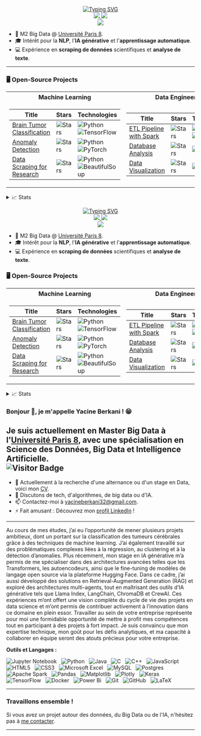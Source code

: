 <p align="center">
<a href="https://github.com/YacineBerkani">
    <img src="https://readme-typing-svg.demolab.com?font=Georgia&size=18&duration=2000&pause=100&multiline=true&width=500&height=80&lines=Yacine+Berkani;M2+Big+Data+%7C+Research+%7C+Software+Engineer;NLP+%7C+Machine+Learning+%7C+AI+Research" alt="Typing SVG" />
</a>
<br/>

<a href="[https://www.linkedin.com/in/yacine-berkani](https://www.linkedin.com/in/yacine-berkani-a66189244/)">
    <img src="https://img.shields.io/badge/-Linkedin-blue?style=flat-square&logo=linkedin">
</a>
<a href="mailto:yacineberkani32@gmail.com">
    <img src="https://img.shields.io/badge/-Email-red?style=flat-square&logo=gmail&logoColor=white">
</a>

<br/> 

<a href="https://github.com/YacineBerkani">
    <img src="https://github-stats-alpha.vercel.app/api?username=YacineBerkani&cc=22272e&tc=37BCF6&ic=fff&bc=0000">
</a>

</p>

* 📖 M2 Big Data @ [Université Paris 8](https://www.univ-paris8.fr).
* 🎓 Intérêt pour la **NLP**, l'**IA générative** et l'**apprentissage automatique**.
* 💻 Expérience en **scraping de données** scientifiques et **analyse de texte**.

---

### 🖥️ Open-Source Projects

<table>
<tr><th>Machine Learning</th><th>Data Engineering</th></tr>
<tr><td>

| Title | Stars | Technologies |
|-------|-------|--------------|
| [Brain Tumor Classification](https://github.com/YacineBerkani/Brain-Tumor-Classification) | <img alt="Stars" src="https://img.shields.io/github/stars/YacineBerkani/Brain-Tumor-Classification?style=flat-square&labelColor=black"/> | ![Python](https://img.shields.io/badge/Python-black?style=flat-square&logo=python) ![TensorFlow](https://img.shields.io/badge/TensorFlow-black?style=flat-square&logo=tensorflow) |
| [Anomaly Detection](https://github.com/YacineBerkani/Anomaly-Detection) | <img alt="Stars" src="https://img.shields.io/github/stars/YacineBerkani/Anomaly-Detection?style=flat-square&labelColor=black"/> | ![Python](https://img.shields.io/badge/Python-black?style=flat-square&logo=python) ![PyTorch](https://img.shields.io/badge/PyTorch-black?style=flat-square&logo=pytorch) |
| [Data Scraping for Research](https://github.com/YacineBerkani/Data-Scraping-Research) | <img alt="Stars" src="https://img.shields.io/github/stars/YacineBerkani/Data-Scraping-Research?style=flat-square&labelColor=black"/> | ![Python](https://img.shields.io/badge/Python-black?style=flat-square&logo=python) ![BeautifulSoup](https://img.shields.io/badge/BeautifulSoup-black?style=flat-square&logo=beautifulsoup) |

</td><td>

| Title | Stars | Technologies |
|-------|-------|--------------|
| [ETL Pipeline with Spark](https://github.com/YacineBerkani/ETL-Pipeline-Spark) | <img alt="Stars" src="https://img.shields.io/github/stars/YacineBerkani/ETL-Pipeline-Spark?style=flat-square&labelColor=black"/> | ![Spark](https://img.shields.io/badge/Spark-black?style=flat-square&logo=apachespark) ![PySpark](https://img.shields.io/badge/PySpark-black?style=flat-square&logo=python) |
| [Database Analysis](https://github.com/YacineBerkani/Database-Analysis) | <img alt="Stars" src="https://img.shields.io/github/stars/YacineBerkani/Database-Analysis?style=flat-square&labelColor=black"/> | ![SQL](https://img.shields.io/badge/SQL-black?style=flat-square&logo=mysql) |
| [Data Visualization](https://github.com/YacineBerkani/Data-Visualization) | <img alt="Stars" src="https://img.shields.io/github/stars/YacineBerkani/Data-Visualization?style=flat-square&labelColor=black"/> | ![Matplotlib](https://img.shields.io/badge/Matplotlib-black?style=flat-square&logo=python) |

</td></tr> 
</table>

<details>
<summary>📈 Stats</summary>
<br>
My Github Stats

![](http://github-profile-summary-cards.vercel.app/api/cards/profile-details?username=YacineBerkani&theme=dracula) 

![](http://github-profile-summary-cards.vercel.app/api/cards/repos-per-language?username=YacineBerkani&theme=dracula) 
![](http://github-profile-summary-cards.vercel.app/api/cards/most-commit-language?username=YacineBerkani&theme=dracula)

</details>



<p align="center">
<a href="https://github.com/YacineBerkani">
    <img src="https://readme-typing-svg.demolab.com?font=Georgia&size=18&duration=2000&pause=100&multiline=true&width=500&height=80&lines=Yacine+Berkani;M2+Big+Data+%7C+Research+%7C+Software+Engineer;NLP+%7C+Machine+Learning+%7C+AI+Research" alt="Typing SVG" />
</a>
<br/>

<a href="https://www.linkedin.com/in/yacine-berkani">
    <img src="https://img.shields.io/badge/-Linkedin-blue?style=flat-square&logo=linkedin">
</a>
<a href="mailto:berkani.yacine@example.com">
    <img src="https://img.shields.io/badge/-Email-red?style=flat-square&logo=gmail&logoColor=white">
</a>

<br/> 

<a href="https://github.com/YacineBerkani">
    <img src="https://github-stats-alpha.vercel.app/api?username=YacineBerkani&cc=22272e&tc=37BCF6&ic=fff&bc=0000">
</a>

</p>

* 📖 M2 Big Data @ [Université Paris 8](https://www.univ-paris8.fr).
* 🎓 Intérêt pour la **NLP**, l'**IA générative** et l'**apprentissage automatique**.
* 💻 Expérience en **scraping de données** scientifiques et **analyse de texte**.

### 🖥️ Open-Source Projects
<table>
<tr><th>Machine Learning</th><th>Data Engineering</th></tr>
<tr><td>

|Title | Stars | Technologies|
|--|--|--|
| [Brain Tumor Classification](https://github.com/YacineBerkani/Brain-Tumor-Classification) | <img alt="Stars" src="https://img.shields.io/github/stars/YacineBerkani/Brain-Tumor-Classification?style=flat-square&labelColor=black"/> | ![Python](https://img.shields.io/badge/Python-black?style=flat-square&logo=python) ![TensorFlow](https://img.shields.io/badge/TensorFlow-black?style=flat-square&logo=tensorflow)|
| [Anomaly Detection](https://github.com/YacineBerkani/Anomaly-Detection) | <img alt="Stars" src="https://img.shields.io/github/stars/YacineBerkani/Anomaly-Detection?style=flat-square&labelColor=black"/> | ![Python](https://img.shields.io/badge/Python-black?style=flat-square&logo=python) ![PyTorch](https://img.shields.io/badge/PyTorch-black?style=flat-square&logo=pytorch)|
| [Data Scraping for Research](https://github.com/YacineBerkani/Data-Scraping-Research) | <img alt="Stars" src="https://img.shields.io/github/stars/YacineBerkani/Data-Scraping-Research?style=flat-square&labelColor=black"/> | ![Python](https://img.shields.io/badge/Python-black?style=flat-square&logo=python) ![BeautifulSoup](https://img.shields.io/badge/BeautifulSoup-black?style=flat-square&logo=beautifulsoup)|

</td><td>

|Title | Stars | Technologies|
|--|--|--|
| [ETL Pipeline with Spark](https://github.com/YacineBerkani/ETL-Pipeline-Spark) | <img alt="Stars" src="https://img.shields.io/github/stars/YacineBerkani/ETL-Pipeline-Spark?style=flat-square&labelColor=black"/> | ![Spark](https://img.shields.io/badge/Spark-black?style=flat-square&logo=apachespark) ![PySpark](https://img.shields.io/badge/PySpark-black?style=flat-square&logo=python)|
| [Database Analysis](https://github.com/YacineBerkani/Database-Analysis) | <img alt="Stars" src="https://img.shields.io/github/stars/YacineBerkani/Database-Analysis?style=flat-square&labelColor=black"/> | ![SQL](https://img.shields.io/badge/SQL-black?style=flat-square&logo=mysql)|
| [Data Visualization](https://github.com/YacineBerkani/Data-Visualization) | <img alt="Stars" src="https://img.shields.io/github/stars/YacineBerkani/Data-Visualization?style=flat-square&labelColor=black"/> | ![Matplotlib](https://img.shields.io/badge/Matplotlib-black?style=flat-square&logo=python)|

</td></tr> </table>

<details>
<summary>📈 Stats</summary>
<br>
My Github Stats

![](http://github-profile-summary-cards.vercel.app/api/cards/profile-details?username=YacineBerkani&theme=dracula) 

![](http://github-profile-summary-cards.vercel.app/api/cards/repos-per-language?username=YacineBerkani&theme=dracula) 
![](http://github-profile-summary-cards.vercel.app/api/cards/most-commit-language?username=YacineBerkani&theme=dracula)

</details>


### Bonjour 👋, je m'appelle Yacine Berkani ! 😁

Je suis actuellement en Master Big Data à l'[Université Paris 8](https://www.univ-paris8.fr/-Master-Big-Data-et-fouille-de-donnees-BD-), avec une spécialisation en Science des Données, Big Data et Intelligence Artificielle.  
![Visitor Badge](https://visitor-badge.laobi.icu/badge?page_id=yacine.berkani)
---

- 🔭 Actuellement à la recherche d'une alternance ou d'un stage en Data, voici mon [CV](https://github.com/yacineberkani/MonCV/blob/main/BERKANIcv.pdf).
- 💬 Discutons de tech, d'algorithmes, de big data ou d'IA.
- 📫 Contactez-moi à yacineberkani32@gmail.com.
- ⚡ Fait amusant : Découvrez mon [profil LinkedIn](https://www.linkedin.com/in/yacine-berkani-a66189244/) !

---

Au cours de mes études, j’ai eu l’opportunité de mener plusieurs projets ambitieux, dont un portant sur la classification des tumeurs cérébrales grâce à des techniques de machine learning. J’ai également travaillé sur des problématiques complexes liées à la régression, au clustering et à la détection d’anomalies. Plus récemment, mon stage en IA générative m’a permis de me spécialiser dans des architectures avancées telles que les Transformers, les autoencodeurs, ainsi que le fine-tuning de modèles de langage open source via la plateforme Hugging Face.
Dans ce cadre, j’ai aussi développé des solutions en Retrieval-Augmented Generation (RAG) et exploré des architectures multi-agents, tout en maîtrisant des outils d’IA générative tels que Llama Index, LangChain, ChromaDB et CrewAI. Ces expériences m’ont offert une vision complète du cycle de vie des projets en data science et m’ont permis de contribuer activement à l’innovation dans ce domaine en plein essor.
Travailler au sein de votre entreprise représente pour moi une formidable opportunité de mettre à profit mes compétences tout en participant à des projets à fort impact. Je suis convaincu que mon expertise technique, mon goût pour les défis analytiques, et ma capacité à collaborer en équipe seront des atouts précieux pour votre entreprise.

**Outils et Langages :**

![Jupyter Notebook](https://img.shields.io/badge/jupyter-%23FA0F00.svg?style=for-the-badge&logo=jupyter&logoColor=white)&nbsp;&nbsp;
![Python](https://img.shields.io/badge/python-3670A0?style=for-the-badge&logo=python&logoColor=ffdd54)&nbsp;&nbsp;
![Java](https://img.shields.io/badge/java-%23ED8B00.svg?style=for-the-badge&logo=openjdk&logoColor=white)&nbsp;&nbsp;
![C](https://img.shields.io/badge/c-%2300599C.svg?style=for-the-badge&logo=c&logoColor=white)&nbsp;&nbsp;
![C++](https://img.shields.io/badge/c++-%2300599C.svg?style=for-the-badge&logo=c%2B%2B&logoColor=white)&nbsp;&nbsp;
![JavaScript](https://img.shields.io/badge/javascript-%23323330.svg?style=for-the-badge&logo=javascript&logoColor=%23F7DF1E)&nbsp;&nbsp;
![HTML5](https://img.shields.io/badge/html5-%23E34F26.svg?style=for-the-badge&logo=html5&logoColor=white)&nbsp;&nbsp;
![CSS3](https://img.shields.io/badge/css3-%231572B6.svg?style=for-the-badge&logo=css3&logoColor=white)&nbsp;&nbsp;
![Microsoft Excel](https://img.shields.io/badge/Microsoft_Excel-217346?style=for-the-badge&logo=microsoft-excel&logoColor=white)&nbsp;&nbsp;
![MySQL](https://img.shields.io/badge/mysql-%2300f.svg?style=for-the-badge&logo=mysql&logoColor=white)&nbsp;&nbsp;
![Postgres](https://img.shields.io/badge/postgres-%23316192.svg?style=for-the-badge&logo=postgresql&logoColor=white)&nbsp;&nbsp;
![Apache Spark](https://img.shields.io/badge/Apache%20Spark-FDEE21?style=flat-square&logo=apachespark&logoColor=black)&nbsp;&nbsp;
![Pandas](https://img.shields.io/badge/pandas-%23150458.svg?style=for-the-badge&logo=pandas&logoColor=white)&nbsp;&nbsp;
![Matplotlib](https://img.shields.io/badge/Matplotlib-%23ffffff.svg?style=for-the-badge&logo=Matplotlib&logoColor=black)&nbsp;&nbsp;
![Plotly](https://img.shields.io/badge/Plotly-%233F4F75.svg?style=for-the-badge&logo=plotly&logoColor=white)&nbsp;&nbsp;
![Keras](https://img.shields.io/badge/Keras-%23D00000.svg?style=for-the-badge&logo=Keras&logoColor=white)&nbsp;&nbsp;
![TensorFlow](https://img.shields.io/badge/TensorFlow-%23FF6F00.svg?style=for-the-badge&logo=TensorFlow&logoColor=white)&nbsp;&nbsp;
![Docker](https://img.shields.io/badge/docker-%230db7ed.svg?style=for-the-badge&logo=docker&logoColor=white)&nbsp;&nbsp;
![Power Bi](https://img.shields.io/badge/power_bi-F2C811?style=for-the-badge&logo=powerbi&logoColor=black)&nbsp;&nbsp;
![Git](https://img.shields.io/badge/git-%23F05033.svg?style=for-the-badge&logo=git&logoColor=white)&nbsp;&nbsp;
![GitHub](https://img.shields.io/badge/github-%23121011.svg?style=for-the-badge&logo=github&logoColor=white)&nbsp;&nbsp;
![LaTeX](https://img.shields.io/badge/latex-%23008080.svg?style=for-the-badge&logo=latex&logoColor=white)&nbsp;&nbsp;

---

### Travaillons ensemble !

Si vous avez un projet autour des données, du Big Data ou de l'IA, n'hésitez pas à [me contacter](mailto:yacineberkani32@gmail.com).

---
